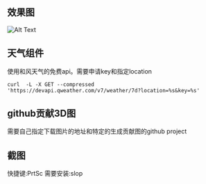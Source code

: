 ## 效果图

![Alt Text](https://github.com/SuceV587/awesomewm-dot/blob/main/preview/rdm1.png?raw=true)




## 天气组件

使用和风天气的免费api。需要申请key和指定location 

```
curl  -L -X GET --compressed 'https://devapi.qweather.com/v7/weather/7d?location=%s&key=%s' 

```

## github贡献3D图
需要自己指定下载图片的地址和特定的生成贡献图的github project

## 截图
快捷键:PrtSc
需要安装:slop
